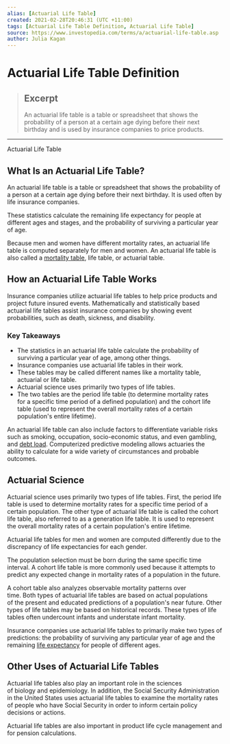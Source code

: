 ```yaml
---
alias: [Actuarial Life Table]
created: 2021-02-28T20:46:31 (UTC +11:00)
tags: [Actuarial Life Table Definition, Actuarial Life Table]
source: https://www.investopedia.com/terms/a/actuarial-life-table.asp
author: Julia Kagan
---
```


# Actuarial Life Table Definition

> ## Excerpt
> An actuarial life table is a table or spreadsheet that shows the probability of a person at a certain age dying before their next birthday and is used by insurance companies to price products.

---

Actuarial Life Table
## What Is an Actuarial Life Table?

An actuarial life table is a table or spreadsheet that shows the probability of a person at a certain age dying before their next birthday. It is used often by life insurance companies.

These statistics calculate the remaining life expectancy for people at different ages and stages, and the probability of surviving a particular year of age.

Because men and women have different mortality rates, an actuarial life table is computed separately for men and women. An actuarial life table is also called a [mortality table](https://www.investopedia.com/terms/m/mortality-table.asp), life table, or actuarial table.

## How an Actuarial Life Table Works

Insurance companies utilize actuarial life tables to help price products and project future insured events. Mathematically and statistically based actuarial life tables assist insurance companies by showing event probabilities, such as death, sickness, and disability.

### Key Takeaways

-   The statistics in an actuarial life table calculate the probability of surviving a particular year of age, among other things.
-   Insurance companies use actuarial life tables in their work.
-   These tables may be called different names like a mortality table, actuarial or life table.
-   Actuarial science uses primarily two types of life tables.
-   The two tables are the period life table (to determine mortality rates for a specific time period of a defined population) and the cohort life table (used to represent the overall mortality rates of a certain population's entire lifetime).

An actuarial life table can also include factors to differentiate variable risks such as smoking, occupation, socio-economic status, and even gambling, and [debt load](https://www.investopedia.com/terms/d/debt-load.asp). Computerized predictive modeling allows actuaries the ability to calculate for a wide variety of circumstances and probable outcomes.

## Actuarial Science

Actuarial science uses primarily two types of life tables. First, the period life table is used to determine mortality rates for a specific time period of a certain population. The other type of actuarial life table is called the cohort life table, also referred to as a generation life table. It is used to represent the overall mortality rates of a certain population's entire lifetime.

Actuarial life tables for men and women are computed differently due to the discrepancy of life expectancies for each gender.

The population selection must be born during the same specific time interval. A cohort life table is more commonly used because it attempts to predict any expected change in mortality rates of a population in the future.

A cohort table also analyzes observable mortality patterns over time. Both types of actuarial life tables are based on actual populations of the present and educated predictions of a population's near future. Other types of life tables may be based on historical records. These types of life tables often undercount infants and understate infant mortality.

Insurance companies use actuarial life tables to primarily make two types of predictions: the probability of surviving any particular year of age and the remaining [life expectancy](https://www.investopedia.com/terms/l/lifeexpectancy.asp) for people of different ages.

## Other Uses of Actuarial Life Tables

Actuarial life tables also play an important role in the sciences of biology and epidemiology. In addition, the Social Security Administration in the United States uses actuarial life tables to examine the mortality rates of people who have Social Security in order to inform certain policy decisions or actions. 

Actuarial life tables are also important in product life cycle management and for pension calculations.
